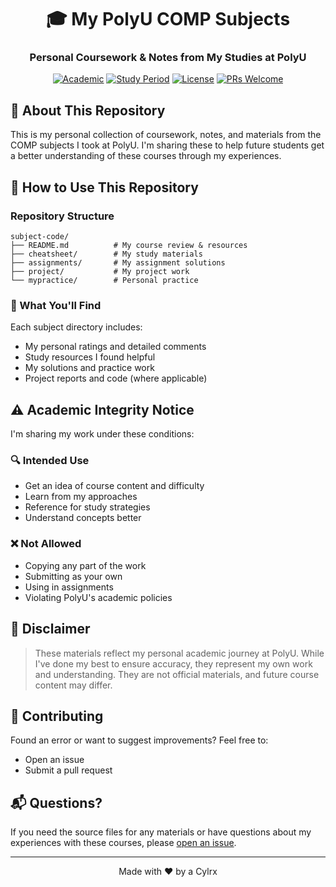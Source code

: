 <div align="center">

# 🎓 My PolyU COMP Subjects
### Personal Coursework & Notes from My Studies at PolyU

[![Academic](https://img.shields.io/badge/Status-Personal_Archive-blue.svg)](https://github.com/Cylrx/PolyU_COMP_Subjects)
[![Study Period](https://img.shields.io/badge/Study-2022--2024-orange.svg)](https://github.com/Cylrx/PolyU_COMP_Subjects)
[![License](https://img.shields.io/badge/License-MIT-green.svg)](LICENSE)
[![PRs Welcome](https://img.shields.io/badge/PRs-welcome-brightgreen.svg)](https://github.com/Cylrx/PolyU_COMP_Subjects/pulls)

</div>

## 📖 About This Repository
This is my personal collection of coursework, notes, and materials from the COMP subjects I took at PolyU. I'm sharing these to help future students get a better understanding of these courses through my experiences.

## 🚀 How to Use This Repository

### Repository Structure
```
subject-code/
├── README.md          # My course review & resources
├── cheatsheet/        # My study materials
├── assignments/       # My assignment solutions
├── project/           # My project work
└── mypractice/        # Personal practice
```

### 📑 What You'll Find
Each subject directory includes:
- My personal ratings and detailed comments
- Study resources I found helpful
- My solutions and practice work
- Project reports and code (where applicable)

## ⚠️ Academic Integrity Notice

I'm sharing my work under these conditions:

### 🔍 Intended Use
- Get an idea of course content and difficulty
- Learn from my approaches
- Reference for study strategies
- Understand concepts better

### ❌ Not Allowed
- Copying any part of the work
- Submitting as your own
- Using in assignments
- Violating PolyU's academic policies

## 📜 Disclaimer

> These materials reflect my personal academic journey at PolyU. While I've done my best to ensure accuracy, they represent my own work and understanding. They are not official materials, and future course content may differ.

## 🤝 Contributing

Found an error or want to suggest improvements? Feel free to:
- Open an issue
- Submit a pull request

## 📬 Questions?

If you need the source files for any materials or have questions about my experiences with these courses, please [open an issue](https://github.com/your-username/your-repo/issues).

<div align="center">

---
Made with ❤️ by a Cylrx

</div>
